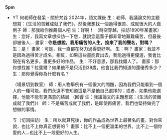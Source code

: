 **5pm**
- YT 何老師在發呆 - 關於梵谷
	2024年，語文課後
	生：老師，我議論文的主題想寫：《生活的苦難成就了我們》，然後我想找一個過得很苦、成就很大的人做例子
	師：那我給你推薦個人吧
	生：好啊！
	（時空穿越，採訪1890年某畫家）
	生：您好，我寫文章想採訪一下您，就說您這輩子都非常地艱難痛苦，但最後卻被後人...
	畫家：**你是想說，我用痛苦的人生，換來了我的聲名，對嗎？**
	生：是！
	畫家：可是，我一直都在努力過得更好啊。
	生：啊？
	畫家：我並不是因為過得苦才成名，相反，如果這些畫能賣出去，我能過得更優渥，我會比現在有名更多，畫更多好的作品。
	生：不好意思，那我找錯人了。
	畫家：那你想找誰？拉斐爾？如果他不是只活到38歲，他會比我們知道的還優秀多少？
	生：那你覺得你為什麼有名？
	
	（場景切到教室）
	師：用人物舉例有一個很大的問題，因為我們只能看到一個人的一種可能，我們永遠不會知道這是不是他自己選擇的；或者，如果他能選擇，他能不能有更滿意的結局
	（回響 生：我議論文的主題想寫：《生活的苦難成就了我們》）
	師：不是痛苦成就了我們，是即使再痛苦，我們也堅持做完了想做的事情。
	
	ㄎ（切回採訪）
	生：所以就算死後，你的作品成為世界上最著名的畫，對你來說，也比不上你真正想要的？
	畫家：比不上一個更溫柔的世界，比不上一個你愛的人...也比不上一段更好的人生。










